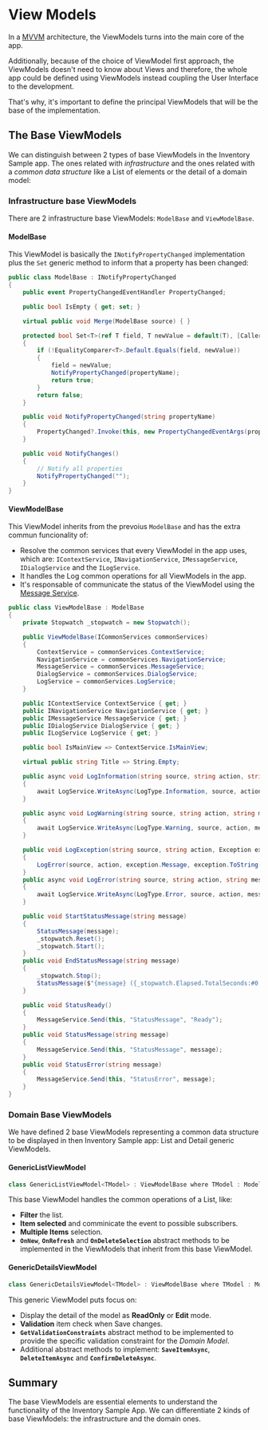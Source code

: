 # View Models

In a [MVVM](../mvvm.md#mvvm) architecture, the ViewModels turns into the main core of the app. 

Additionally, because of the choice of ViewModel first approach, the ViewModels doesn't need to know about Views and therefore, the whole app could be defined using ViewModels instead coupling the User Interface to the development.

That's why, it's important to define the principal ViewModels that will be the base of the implementation.

## The Base ViewModels

We can distinguish between 2 types of base ViewModels in the Inventory Sample app. The ones related with *infrastructure* and the ones related with a *common data structure* like a List of elements or the detail of a domain model:

### Infrastructure base ViewModels

There are 2 infrastructure base ViewModels: `ModelBase` and `ViewModelBase`.

#### ModelBase

This ViewModel is basically the `INotifyPropertyChanged` implementation plus the `Set` generic method to inform that a property has been changed:

```csharp
public class ModelBase : INotifyPropertyChanged
{
    public event PropertyChangedEventHandler PropertyChanged;

    public bool IsEmpty { get; set; }

    virtual public void Merge(ModelBase source) { }

    protected bool Set<T>(ref T field, T newValue = default(T), [CallerMemberName] string propertyName = null)
    {
        if (!EqualityComparer<T>.Default.Equals(field, newValue))
        {
            field = newValue;
            NotifyPropertyChanged(propertyName);
            return true;
        }
        return false;
    }

    public void NotifyPropertyChanged(string propertyName)
    {
        PropertyChanged?.Invoke(this, new PropertyChangedEventArgs(propertyName));
    }

    public void NotifyChanges()
    {
        // Notify all properties
        NotifyPropertyChanged("");
    }
}
```

#### ViewModelBase

This ViewModel inherits from the prevoius `ModelBase` and has the extra commun funcionality of:
- Resolve the common services that every ViewModel in the app uses, which are: `IContextService`, `INavigationService`, `IMessageService`, `IDialogService` and the `ILogService`. 
- It handles the Log common operations for all ViewModels in the app.
- It's responsable of communicate the status of the ViewModel using the [Message Service](message-service.md#message-service).

```csharp
public class ViewModelBase : ModelBase
{
    private Stopwatch _stopwatch = new Stopwatch();

    public ViewModelBase(ICommonServices commonServices)
    {
        ContextService = commonServices.ContextService;
        NavigationService = commonServices.NavigationService;
        MessageService = commonServices.MessageService;
        DialogService = commonServices.DialogService;
        LogService = commonServices.LogService;
    }

    public IContextService ContextService { get; }
    public INavigationService NavigationService { get; }
    public IMessageService MessageService { get; }
    public IDialogService DialogService { get; }
    public ILogService LogService { get; }

    public bool IsMainView => ContextService.IsMainView;

    virtual public string Title => String.Empty;

    public async void LogInformation(string source, string action, string message, string description)
    {
        await LogService.WriteAsync(LogType.Information, source, action, message, description);
    }

    public async void LogWarning(string source, string action, string message, string description)
    {
        await LogService.WriteAsync(LogType.Warning, source, action, message, description);
    }

    public void LogException(string source, string action, Exception exception)
    {
        LogError(source, action, exception.Message, exception.ToString());
    }
    public async void LogError(string source, string action, string message, string description)
    {
        await LogService.WriteAsync(LogType.Error, source, action, message, description);
    }

    public void StartStatusMessage(string message)
    {
        StatusMessage(message);
        _stopwatch.Reset();
        _stopwatch.Start();
    }
    public void EndStatusMessage(string message)
    {
        _stopwatch.Stop();
        StatusMessage($"{message} ({_stopwatch.Elapsed.TotalSeconds:#0.000} seconds)");
    }

    public void StatusReady()
    {
        MessageService.Send(this, "StatusMessage", "Ready");
    }
    public void StatusMessage(string message)
    {
        MessageService.Send(this, "StatusMessage", message);
    }
    public void StatusError(string message)
    {
        MessageService.Send(this, "StatusError", message);
    }
}
```

### Domain Base ViewModels

We have defined 2 base ViewModels representing a common data structure to be displayed in then Inventory Sample app: List and Detail generic ViewModels.

#### GenericListViewModel

```csharp
class GenericListViewModel<TModel> : ViewModelBase where TModel : ModelBase
```
This base ViewModel handles the common operations of a List, like:
- **Filter** the list.
- **Item selected** and comminicate the event to possible subscribers.
- **Multiple Items** selection.
- **`OnNew`**, **`OnRefresh`** and **`OnDeleteSelection`** abstract methods to be implemented in the ViewModels that inherit from this base ViewModel.

#### GenericDetailsViewModel

 ```csharp
 class GenericDetailsViewModel<TModel> : ViewModelBase where TModel : ModelBase, new()
 ```
This generic ViewModel puts focus on:

- Display the detail of the model as **ReadOnly** or **Edit** mode.
- **Validation** item check when Save changes.
- **`GetValidationConstraints`** abstract method to be implemented to provide the specific validation constraint for the *Domain Model*.
- Additional abstract methods to implement: **`SaveItemAsync`**, **`DeleteItemAsync`** and **`ConfirmDeleteAsync`**.

## Summary

The base ViewModels are essential elements to understand the functionality of the Inventory Sample App. We can differentiate 2 kinds of base ViewModels: the infrastructure and the domain ones.   
